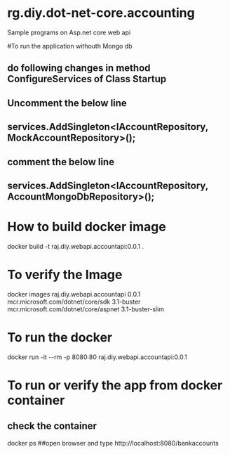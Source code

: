 # rg.diy.dot-net-core.accounting
Sample programs on Asp.net core web api


#To run the application withouth Mongo db
## do following changes in method ConfigureServices of Class Startup 
## Uncomment the below line 
## services.AddSingleton<IAccountRepository, MockAccountRepository>(); 
## comment the below line
## services.AddSingleton<IAccountRepository, AccountMongoDbRepository>();


# How to build docker image
docker build -t raj.diy.webapi.accountapi:0.0.1 .

# To verify the Image
docker images
 raj.diy.webapi.accountapi              0.0.1
 mcr.microsoft.com/dotnet/core/sdk      3.1-buster         
 mcr.microsoft.com/dotnet/core/aspnet   3.1-buster-slim

# To run the docker
docker run -it --rm -p 8080:80 raj.diy.webapi.accountapi:0.0.1

# To run or verify the app from docker container
## check the container
docker ps 
##open browser and type http://localhost:8080/bankaccounts